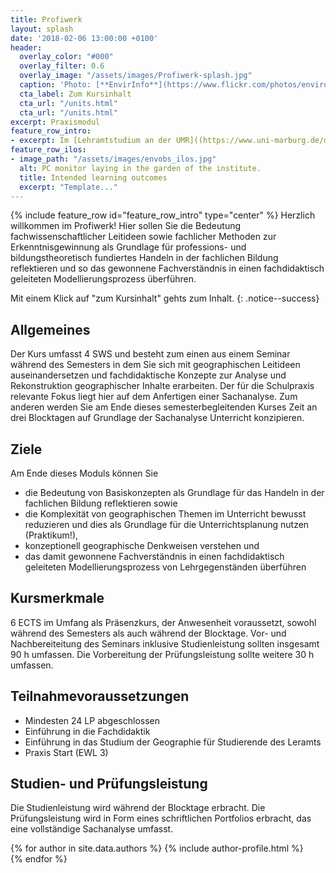 ```yaml
---
title: Profiwerk
layout: splash
date: '2018-02-06 13:00:00 +0100'
header:
  overlay_color: "#000"
  overlay_filter: 0.6
  overlay_image: "/assets/images/Profiwerk-splash.jpg"
  caption: 'Photo: [**EnvirInfo**](https://www.flickr.com/photos/environmentalinformatics-marburg/29801769580/)'
  cta_label: Zum Kursinhalt
  cta_url: "/units.html"
  cta_url: "/units.html"
excerpt: Praxismodul
feature_row_intro:
- excerpt: Im [Lehramtstudium an der UMR]((https://www.uni-marburg.de/de/fb19/studium/studiengaenge/erdkunde-lehramt-gymnasium/herzlich-willkommen-beim-bachelor-geographie)){:target="_blank"} 
feature_row_ilos:
- image_path: "/assets/images/envobs_ilos.jpg"
  alt: PC monitor laying in the garden of the institute.
  title: Intended learning outcomes
  excerpt: "Template..."
---
```


{% include feature_row id="feature_row_intro" type="center" %}
Herzlich willkommen im Profiwerk!
Hier sollen Sie die Bedeutung fachwissenschaftlicher Leitideen sowie fachlicher Methoden zur Erkenntnisgewinnung als Grundlage für professions- und bildungstheoretisch
fundiertes Handeln in der fachlichen Bildung reflektieren und so das gewonnene Fachverständnis in einen fachdidaktisch geleiteten Modellierungsprozess überführen. 

Mit einem Klick auf "zum Kursinhalt" gehts zum Inhalt. 
{: .notice--success}


## Allgemeines 
Der Kurs umfasst 4 SWS und besteht zum einen aus einem Seminar während des Semesters in dem Sie sich mit geographischen Leitideen auseinandersetzen und fachdidaktische Konzepte zur Analyse und Rekonstruktion geographischer Inhalte erarbeiten. Der für die Schulpraxis relevante Fokus liegt hier auf dem Anfertigen einer Sachanalyse. 
Zum anderen werden Sie am Ende dieses semesterbegleitenden Kurses Zeit an drei Blocktagen auf Grundlage der Sachanalyse Unterricht konzipieren. 

## Ziele
Am Ende dieses Moduls können Sie
* die Bedeutung von Basiskonzepten als Grundlage für das Handeln in der fachlichen Bildung reflektieren sowie
* die Komplexität von geographischen Themen im Unterricht bewusst reduzieren und dies als Grundlage für die Unterrichtsplanung nutzen (Praktikum!), 
* konzeptionell geographische Denkweisen verstehen und
* das damit gewonnene Fachverständnis in einen fachdidaktisch geleiteten Modellierungsprozess von Lehrgegenständen überführen


## Kursmerkmale
6 ECTS im Umfang als Präsenzkurs, der Anwesenheit voraussetzt, sowohl während des Semesters als auch während der Blocktage.
Vor- und Nachbereiteitung des Seminars inklusive Studienleistung sollten insgesamt 90 h umfassen.
Die Vorbereitung der Prüfungsleistung sollte weitere 30 h umfassen. 

## Teilnahmevoraussetzungen
* Mindesten 24 LP abgeschlossen
* Einführung in die Fachdidaktik
* Einführung in das Studium der Geographie für Studierende des Leramts
* Praxis Start (EWL 3)

## Studien- und Prüfungsleistung
Die Studienleistung wird während der Blocktage erbracht.
Die Prüfungsleistung wird in Form eines schriftlichen Portfolios erbracht, das eine vollständige Sachanalyse umfasst.

 

{% for author in site.data.authors %} 
  {% include author-profile.html %}
 <br /> 
{% endfor %}
